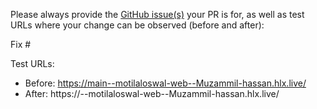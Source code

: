 Please always provide the [GitHub issue(s)](../issues) your PR is for, as well as test URLs where your change can be observed (before and after):

Fix #<gh-issue-id>

Test URLs:
- Before: https://main--motilaloswal-web--Muzammil-hassan.hlx.live/
- After: https://<branch>--motilaloswal-web--Muzammil-hassan.hlx.live/
